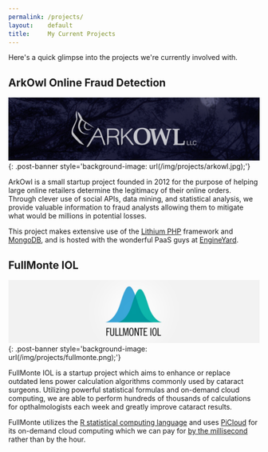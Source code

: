 ```yaml
---
permalink: /projects/
layout:    default
title:     My Current Projects
---
```


Here's a quick glimpse into the projects we're currently involved with.

## ArkOwl Online Fraud Detection

[![ArkOwl Logo](/img/projects/arkowl.jpg)](http://www.arkowl.com/){: .post-banner style='background-image: url(/img/projects/arkowl.jpg);'}

ArkOwl is a small startup project founded in 2012 for the purpose of helping large online retailers determine the legitimacy of their online orders. Through clever use of social APIs, data mining, and statistical analysis, we provide valuable information to fraud analysts allowing them to mitigate what would be millions in potential losses.

This project makes extensive use of the [Lithium PHP](http://lithify.me/) framework and [MongoDB](http://www.mongodb.org/), and is hosted with the wonderful PaaS guys at [EngineYard](http://engineyard.com/).

## FullMonte IOL

[![FullMonte Logo](/img/projects/fullmonte.png)](http://fullmonteiol.com/){: .post-banner style='background-image: url(/img/projects/fullmonte.png);'}

FullMonte IOL is a startup project which aims to enhance or replace outdated lens power calculation algorithms commonly used by cataract surgeons. Utilizing powerful statistical formulas and on-demand cloud computing, we are able to perform hundreds of thousands of calculations for opthalmologists each week and greatly improve cataract results.

FullMonte utilizes the [R statistical computing language](http://www.r-project.org/) and uses [PiCloud](http://www.picloud.com/) for its on-demand cloud computing which we can pay for [by the millisecond](http://www.picloud.com/pricing/) rather than by the hour.